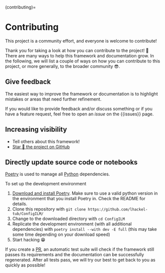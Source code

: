 (contributing)=
# Contributing
This project is a community effort, and everyone is welcome to contribute!

Thank you for taking a look at how you can contribute to the project! 💚
There are many ways to help this framework and documentation grow.
In the following, we will list a couple of ways on how you can contribute to this project, or more generally, to the broader community 😎.

## Give feedback
The easiest way to improve the framework or documentation is to highlight mistakes or areas that need further refinement.

If you would like to provide feedback and/or discuss something or if you have a feature request, feel free to open an _issue_ on the {{issues}} page.


## Increasing visibility
- Tell others about this framework!
- [Star 🌟 the project on GitHub](https://github.com/lhackel-tub/ConfigILM/)

## Directly update source code or notebooks

[Poetry](https://python-poetry.org/) is used to manage all [Python](https://www.python.org/) dependencies.

To set up the development environment
1. [Download and install Poetry](https://python-poetry.org/). Make sure to use a valid python version in the environment that you install Poetry in. Check the README for details.
2. Clone this repository with `git clone https://github.com/lhackel-tub/ConfigILM/`
3. Change to the downloaded directory with `cd ConfigILM`
4. Replicate the development environment (with all additional dependencies) with `poetry install --with dev -E full` (this may take some time depending on your download speed)
5. Start hacking 😁

If you create a [PR](https://docs.github.com/en/get-started/quickstart/hello-world#opening-a-pull-request), an automatic test suite will check if the framework still passes its requirements and the documentation can be successfully regenerated.
After all tests pass, we will try our best to get back to you as quickly as possible!
